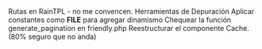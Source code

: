 Rutas en RainTPL - no me convencen.
Herramientas de Depuración
Aplicar constantes como __FILE__ para agregar dinamismo
Chequear la función generate_pagination en friendly.php
Reestructurar el componente Cache. (80% seguro que no anda)